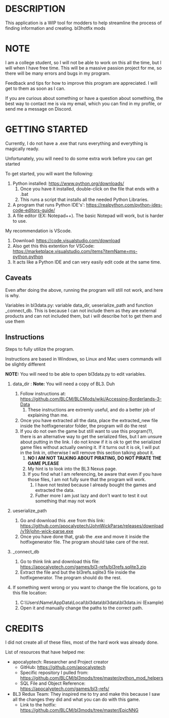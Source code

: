 # DESCRIPTION

This application is a WIP tool for modders to help streamline the process of finding information and creating. bl3hotfix mods

# NOTE

I am a college student, so I will not be able to work on this all the time, but I will when I have free time.
This will be a massive passion project for me, so there will be many errors and bugs in my program.

Feedback and tips for how to improve this program are appreciated. I will get to them as soon as I can.

If you are curious about something or have a question about something, the best way to contact me is via my email, which you can find in my profile, or send me a message on Discord.

# GETTING STARTED

Currently, I do not have a .exe that runs everything and everything is magically ready.

Unfortunately, you will need to do some extra work before you can get started

To get started, you will want the following:

1. Python installed: https://www.python.org/downloads/
   1. Once you have it installed, double-click on the file that ends with a .bat
   2. This runs a script that installs all the needed Python Libraries.
2. A program that runs Python IDE's': https://realpython.com/python-ides-code-editors-guide/
3. A file editor (EX: Notepad++). The basic Notepad will work, but is harder to use.

My recommendation is VScode.

1. Download: https://code.visualstudio.com/download
2. Also get this this extention for  VSCode: https://marketplace.visualstudio.com/items?itemName=ms-python.python
3. It acts like a Python IDE and can very easily edit code at the same time.

## Caveats

Even after doing the above, running the program will still not work, and here is why.

Variables in bl3data.py: variable data_dir, ueserialize_path and function  _connect_db. This is because I can not include them as they are external products and can not included them, but i will describe hot to get them and use them

## Instructions

Steps to fully utilize the program.

Instructions are based in Windows, so Linux and Mac users commands will be slightly different

**NOTE:** You will need to be able to open bl3data.py to edit variables.

1. data_dir : **Note:** You will need a copy of BL3. Duh

   1. Follow instructions at: https://github.com/BLCM/BLCMods/wiki/Accessing-Borderlands-3-Data
      1. These instructions are extremly useful, and do a better job of explaining than me.
   2. Once you have extracted all the data, place the extracted_new file inside the hotfixgenerator folder, the program will do the rest
   3. If you do not own the game but still want to use this program(?), there is an alternative way to get the serialized files, but I am unsure about putting in the link. I do not know if it is ok to get the serialized game files without actually owning it. If it turns out it is ok, I will put in the link in, otherwise I will remove this section talking about it.
      1. **NO I AM NOT TALKING ABOUT PIRATING, DO NOT PIRATE THE GAME PLEASE**
      2. My hint is to look into the BL3 Nexus page.
      3. If you find what I am referencing, be aware that even if you have those files, I am not fully sure that the program will work.
         1. I have not tested because I already bought the games and extracted the data.
         2. Futher more I am just lazy and don't want to test it out something that may not work
2. ueserialize_path

   1. Go and download this .exe from this link: https://github.com/apocalyptech/JohnWickParse/releases/download/v19/john-wick-parse.exe
   2. Once you have done that, grab the .exe and move it inside the hotfixgenerator file. The program should take care of the rest.
3. _connect_db

   1. Go to think link and download this file: https://apocalyptech.com/games/bl3-refs/bl3refs.sqlite3.zip
   2. Extract the file and but the bl3refs.sqlite3 file inside the hotfixgenerator. The program should do the rest.
4. If something went wrong or you want to change the file locations, go to this file location:

   1. C:\Users\Name\AppData\Local\bl3data\bl3data\bl3data.ini (Example)
   2. Open it and manually change the paths to the correct path.

# CREDITS

I did not create all of these files, most of the hard work was already done.

List of resources that have helped me:

- apocalyptech: Researcher and Project creator
  - GitHub: https://github.com/apocalyptech
  - Specific repository I pulled from: https://github.com/BLCM/bl3mods/tree/master/python_mod_helpers
  - SQL File and Object Reference: https://apocalyptech.com/games/bl3-refs/
- BL3 Redux Team: They inspired me to try and make this because I saw all the changes they did and what you can do with this game.
  - Link to the hotfix: https://github.com/BLCM/bl3mods/tree/master/EpicNNG
